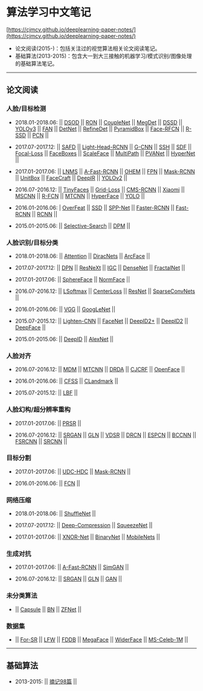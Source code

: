 # 算法学习中文笔记 
[https://cjmcv.github.io/deeplearning-paper-notes/](https://cjmcv.github.io/deeplearning-paper-notes/)
* 论文阅读(2015-)：包括关注过的视觉算法相关论文阅读笔记。
* 基础算法(2013-2015)：包含大一到大三接触的机器学习/模式识别/图像处理的基础算法笔记。

---------

## 论文阅读
### 人脸/目标检测
* 2018.01-2018.06: || [DSOD](https://cjmcv.github.io/deeplearning-paper-notes/fdetect/2018/01/01/DSOD.html) || [RON](https://cjmcv.github.io/deeplearning-paper-notes/fdetect/2018/03/20/RON.html) || [CoupleNet](https://cjmcv.github.io/deeplearning-paper-notes/fdetect/2018/03/22/CoupleNet.html) || [MegDet](https://cjmcv.github.io/deeplearning-paper-notes/fdetect/2018/03/25/MegDet.html) || [DSSD](https://cjmcv.github.io/deeplearning-paper-notes/fdetect/2018/03/26/DSSD.html) || [YOLOv3](https://cjmcv.github.io/deeplearning-paper-notes/fdetect/2018/03/29/YOLOv3.html) || [FAN](https://cjmcv.github.io/deeplearning-paper-notes/fdetect/2018/03/31/FAN.html) || [DetNet](https://cjmcv.github.io/deeplearning-paper-notes/fdetect/2018/04/29/DetNet.html) || [RefineDet](https://cjmcv.github.io/deeplearning-paper-notes/fdetect/2018/04/30/RefineDet.html) || [PyramidBox](https://cjmcv.github.io/deeplearning-paper-notes/fdetect/2018/05/03/PyramidBox.html) || [Face-RFCN](https://cjmcv.github.io/deeplearning-paper-notes/fdetect/2018/05/04/Face-RFCN.html) || [R-SSD](https://cjmcv.github.io/deeplearning-paper-notes/fdetect/2018/05/05/R-SSD.html) || [PCN](https://cjmcv.github.io/deeplearning-paper-notes/fdetect/2018/05/06/PCN.html) ||

* 2017.07-2017.12: || [SAFD](https://cjmcv.github.io/deeplearning-paper-notes/fdetect/2017/12/17/SAFD.html) || [Light-Head-RCNN](https://cjmcv.github.io/deeplearning-paper-notes/fdetect/2017/12/06/Light-Head-RCNN.html) || [G-CNN](https://cjmcv.github.io/deeplearning-paper-notes/fdetect/2017/12/03/GCNN.html) || [SSH](https://cjmcv.github.io/deeplearning-paper-notes/fdetect/2017/11/26/SSH.html) || [SDF](https://cjmcv.github.io/deeplearning-paper-notes/fdetect/2017/11/18/SFD.html) || [Focal-Loss](https://cjmcv.github.io/deeplearning-paper-notes/fdetect/2017/11/04/FocalLoss.html) || [FaceBoxes](https://cjmcv.github.io/deeplearning-paper-notes/fdetect/2017/10/28/FaceBoxes.html) || [ScaleFace](https://cjmcv.github.io/deeplearning-paper-notes/fdetect/2017/10/16/ScaleFace.html) || [MultiPath](https://cjmcv.github.io/deeplearning-paper-notes/fdetect/2017/10/15/MultiPath.html) || [PVANet](https://cjmcv.github.io/deeplearning-paper-notes/fdetect/2017/10/15/PVANet.html) || [HyperNet](https://cjmcv.github.io/deeplearning-paper-notes/fdetect/2017/10/13/HyperNet.html) ||

* 2017.01-2017.06: || [LNMS](https://cjmcv.github.io/deeplearning-paper-notes/fdetect/2017/05/19/LNMS.html) || [A-Fast-RCNN](https://cjmcv.github.io/deeplearning-paper-notes/fdetect/fgan/2017/04/30/AFastRCNN.html) || [OHEM](https://cjmcv.github.io/deeplearning-paper-notes/fdetect/2017/04/29/OHEM.html) || [FPN](https://cjmcv.github.io/deeplearning-paper-notes/fdetect/2017/03/26/FPN.html) || [Mask-RCNN](https://cjmcv.github.io/deeplearning-paper-notes/fdetect/fmask/2017/03/25/MaskRCNN.html) || [UnitBox](https://cjmcv.github.io/deeplearning-paper-notes/fdetect/2017/02/12/UnitBox.html) || [FaceCraft](https://cjmcv.github.io/deeplearning-paper-notes/fdetect/2017/01/22/FaceCraft.html) || [DeepIR](https://cjmcv.github.io/deeplearning-paper-notes/fdetect/2017/01/15/DeepIR.html) || [YOLOv2](https://cjmcv.github.io/deeplearning-paper-notes/fdetect/2017/01/02/YOLOv2.html) ||

* 2016.07-2016.12: || [TinyFaces](https://cjmcv.github.io/deeplearning-paper-notes/fdetect/2016/12/20/TinyFaces.html) || [Grid-Loss](https://cjmcv.github.io/deeplearning-paper-notes/fdetect/2016/12/09/GridLoss.html) || [CMS-RCNN](https://cjmcv.github.io/deeplearning-paper-notes/fdetect/2016/11/18/CMSRCNN.html) || [Xiaomi](https://cjmcv.github.io/deeplearning-paper-notes/fdetect/2016/11/16/Xiaomi.html) || [MSCNN](https://cjmcv.github.io/deeplearning-paper-notes/fdetect/2016/11/02/MSCNN.html) || [R-FCN](https://cjmcv.github.io/deeplearning-paper-notes/fdetect/2016/10/10/RFCN.html) || [MTCNN](https://cjmcv.github.io/deeplearning-paper-notes/fdetect/falign/2016/10/01/MTCNN.html) || [HyperFace](https://cjmcv.github.io/deeplearning-paper-notes/fdetect/2016/09/08/HyperFace.html) || [YOLO](https://cjmcv.github.io/deeplearning-paper-notes/fdetect/2016/08/08/YOLO.html) ||

* 2016.01-2016.06: | [OverFeat](https://cjmcv.github.io/deeplearning-paper-notes/fdetect/2016/03/01/OverFeat.html) || [SSD](https://cjmcv.github.io/deeplearning-paper-notes/fdetect/2016/02/12/SSD.html) || [SPP-Net](https://cjmcv.github.io/deeplearning-paper-notes/fdetect/2016/02/05/SPP.html) || [Faster-RCNN](https://cjmcv.github.io/deeplearning-paper-notes/fdetect/2016/01/06/FRCNN2.html) || [Fast-RCNN](https://cjmcv.github.io/deeplearning-paper-notes/fdetect/2016/01/04/FRCNN.html) || [RCNN](https://cjmcv.github.io/deeplearning-paper-notes/fdetect/2016/01/02/RCNN.html) ||

* 2015.01-2015.06: || [Selective-Search](https://cjmcv.github.io/deeplearning-paper-notes/fdetect/2015/12/05/Selective-Search.html) || [DPM](https://cjmcv.github.io/deeplearning-paper-notes/fdetect/2015/03/12/DPM.html) ||

### 人脸识别/目标分类
* 2018.01-2018.06: || [Attention](https://cjmcv.github.io/deeplearning-paper-notes/freg/2018/04/22/Attention.html) || [DiracNets](https://cjmcv.github.io/deeplearning-paper-notes/freg/2018/04/24/DiracNets.html) || [ArcFace](https://cjmcv.github.io/deeplearning-paper-notes/freg/2018/04/27/ArcFace.html) ||

* 2017.07-2017.12: || [DPN](https://cjmcv.github.io/deeplearning-paper-notes/freg/2017/12/24/DPN.html) || [ResNeXt](https://cjmcv.github.io/deeplearning-paper-notes/freg/2017/12/15/ResNeXt.html) || [IGC](https://cjmcv.github.io/deeplearning-paper-notes/freg/2017/12/10/IGC.html) || [DenseNet](https://cjmcv.github.io/deeplearning-paper-notes/freg/2017/10/21/DenseNet.html) || [FractalNet](https://cjmcv.github.io/deeplearning-paper-notes/freg/2017/10/14/FractalNet.html) || 

* 2017.01-2017.06: || [SphereFace](https://cjmcv.github.io/deeplearning-paper-notes/freg/2017/05/28/SphereFace.html) || [NormFace](https://cjmcv.github.io/deeplearning-paper-notes/freg/2017/05/21/NormFace.html) || 

* 2016.07-2016.12: || [LSoftmax](https://cjmcv.github.io/deeplearning-paper-notes/freg/2016/12/10/LSoftmax.html) || [CenterLoss](https://cjmcv.github.io/deeplearning-paper-notes/freg/2016/10/29/CenterLoss.html) || [ResNet](https://cjmcv.github.io/deeplearning-paper-notes/freg/2016/09/10/ResNet.html) || [SparseConvNets](https://cjmcv.github.io/deeplearning-paper-notes/freg/2016/08/21/SparseConvNets.html) ||

* 2016.01-2016.06: || [VGG](https://cjmcv.github.io/deeplearning-paper-notes/freg/2016/02/18/VGG.html) || [GoogLeNet](https://cjmcv.github.io/deeplearning-paper-notes/freg/2016/02/16/GoogLeNet.html) ||

* 2015.07-2015.12: || [Lighten-CNN](https://cjmcv.github.io/deeplearning-paper-notes/freg/2015/12/16/LightenCNN.html) || [FaceNet](https://cjmcv.github.io/deeplearning-paper-notes/freg/2015/11/15/FaceNet.html) || [DeepID2+](https://cjmcv.github.io/deeplearning-paper-notes/freg/2015/10/02/DeepID2+.html) || [DeepID2](https://cjmcv.github.io/deeplearning-paper-notes/freg/2015/09/26/DeepID2.html) || [DeepFace](https://cjmcv.github.io/deeplearning-paper-notes/freg/2015/08/07/DeepFace.html) || 

* 2015.01-2015.06: || [DeepID](https://cjmcv.github.io/deeplearning-paper-notes/freg/2015/06/29/DeepID.html) || [AlexNet](https://cjmcv.github.io/deeplearning-paper-notes/freg/2015/06/20/AlexNet.html) ||

### 人脸对齐
* 2016.07-2016.12: || [MDM](https://cjmcv.github.io/deeplearning-paper-notes/falign/2016/08/16/MDM.html) || [MTCNN](https://cjmcv.github.io/deeplearning-paper-notes/fdetect/falign/2016/10/01/MTCNN.html) || [DRDA](https://cjmcv.github.io/deeplearning-paper-notes/falign/2016/08/06/DRDA.html) || [CJCRF](https://cjmcv.github.io/deeplearning-paper-notes/falign/2016/08/02/CJCRF.html) || [OpenFace](https://cjmcv.github.io/deeplearning-paper-notes/falign/2016/06/12/OpenFace.html) ||

* 2016.01-2016.06: || [CFSS](https://cjmcv.github.io/deeplearning-paper-notes/falign/2016/01/26/CFSS.html) || [CLandmark](https://cjmcv.github.io/deeplearning-paper-notes/falign/2016/01/23/Clandmark.html) || 

* 2015.07-2015.12: || [LBF](https://cjmcv.github.io/deeplearning-paper-notes/falign/2015/12/26/LBF.html) || 

### 人脸幻构/超分辨率重构
* 2017.01-2017.06: || [PRSR](https://cjmcv.github.io/deeplearning-paper-notes/fsr/2017/02/18/PRSR.html) || 

* 2016.07-2016.12:  || [SRGAN](https://cjmcv.github.io/deeplearning-paper-notes/fgan/fsr/2016/12/26/SRGAN.html) || [GLN](https://cjmcv.github.io/deeplearning-paper-notes/fsr/fgan/2016/12/15/GLN.html) || [VDSR](https://cjmcv.github.io/deeplearning-paper-notes/fsr/2016/12/12/VDSR.html) || [DRCN](https://cjmcv.github.io/deeplearning-paper-notes/fsr/2016/12/11/DRCN.html) || [ESPCN](https://cjmcv.github.io/deeplearning-paper-notes/fsr/2016/12/09/ESPCN.html) || [BCCNN](https://cjmcv.github.io/deeplearning-paper-notes/fsr/2016/12/07/BCCNN.html) || [FSRCNN](https://cjmcv.github.io/deeplearning-paper-notes/fsr/2016/12/03/FSRCNN.html) || [SRCNN](https://cjmcv.github.io/deeplearning-paper-notes/fsr/2016/12/02/SRCNN.html) ||

### 目标分割
* 2017.01-2017.06: || [UDC-HDC](https://cjmcv.github.io/deeplearning-paper-notes/fmask/2017/05/10/UDC_HDC.html) || [Mask-RCNN](https://cjmcv.github.io/deeplearning-paper-notes/fdetect/fmask/2017/03/25/MaskRCNN.html) ||

* 2016.01-2016.06: || [FCN](https://cjmcv.github.io/deeplearning-paper-notes/fmask/2016/03/15/FCN.html) || 

### 网络压缩
* 2018.01-2018.06: || [ShuffleNet](https://cjmcv.github.io/deeplearning-paper-notes/freg/2018/05/08/ShuffleNet.html) || 

* 2017.07-2017.12: || [Deep-Compression](https://cjmcv.github.io/deeplearning-paper-notes/fcompress/2017/11/12/DeepCompression.html) || [SqueezeNet](https://cjmcv.github.io/deeplearning-paper-notes/fcompress/2017/08/12/SqueezeNet.html) || 

* 2017.01-2017.06: || [XNOR-Net](https://cjmcv.github.io/deeplearning-paper-notes/fcompress/2017/06/03/XNOR-Net.html) || [BinaryNet](https://cjmcv.github.io/deeplearning-paper-notes/fcompress/2017/06/01/BinaryNet.html) || [MobileNets](https://cjmcv.github.io/deeplearning-paper-notes/fcompress/2017/04/28/MobileNets.html) || 

### 生成对抗
* 2017.01-2017.06: || [A-Fast-RCNN](https://cjmcv.github.io/deeplearning-paper-notes/fdetect/fgan/2017/04/30/AFastRCNN.html) || [SimGAN](https://cjmcv.github.io/deeplearning-paper-notes/fgan/2017/01/08/SimGAN.html) ||

* 2016.07-2016.12: || [SRGAN](https://cjmcv.github.io/deeplearning-paper-notes/fgan/fsr/2016/12/26/SRGAN.html) || [GLN](https://cjmcv.github.io/deeplearning-paper-notes/fsr/fgan/2016/12/15/GLN.html) || [GAN](https://cjmcv.github.io/deeplearning-paper-notes/fgan/2016/11/08/GAN.html) || 

### 未分类算法
* || [Capsule](https://cjmcv.github.io/deeplearning-paper-notes/ftrick/2017/11/17/Capsule.html) || [BN](https://cjmcv.github.io/deeplearning-paper-notes/ftrick/2016/11/06/BN.html) || [ZFNet](https://cjmcv.github.io/deeplearning-paper-notes/ftrick/2016/09/10/ZFNET.html) ||

### 数据集
* || [For-SR](https://cjmcv.github.io/deeplearning-paper-notes/fdataset/2016/10/01/ForSR.html) || [LFW](https://cjmcv.github.io/deeplearning-paper-notes/fdataset/2016/10/01/LFW.html) || [FDDB](https://cjmcv.github.io/deeplearning-paper-notes/fdataset/2016/10/01/FDDB.html) || [MegaFace](https://cjmcv.github.io/deeplearning-paper-notes/fdataset/2016/10/01/MegaFace.html) || [WiderFace](https://cjmcv.github.io/deeplearning-paper-notes/fdataset/2016/10/01/WiderFace.html) || [MS-Celeb-1M](https://cjmcv.github.io/deeplearning-paper-notes/fdataset/2016/10/01/MSCeleb1M.html) || 

-------------

## 基础算法
* 2013-2015: || [摘记98篇](https://cjmcv.github.io/deeplearning-paper-notes/bprojects.html) ||





